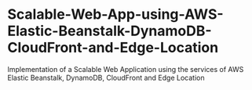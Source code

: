 # Scalable-Web-App-using-AWS-Elastic-Beanstalk-DynamoDB-CloudFront-and-Edge-Location
Implementation of a Scalable Web Application using the services of AWS Elastic Beanstalk, DynamoDB, CloudFront and Edge Location
